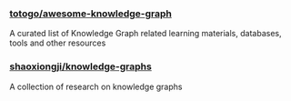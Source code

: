 ### [totogo/awesome-knowledge-graph](https://github.com/totogo/awesome-knowledge-graph)

A curated list of Knowledge Graph related learning materials, databases, tools and other resources


### [shaoxiongji/knowledge-graphs](https://shaoxiongji.github.io/knowledge-graphs/)

A collection of research on knowledge graphs